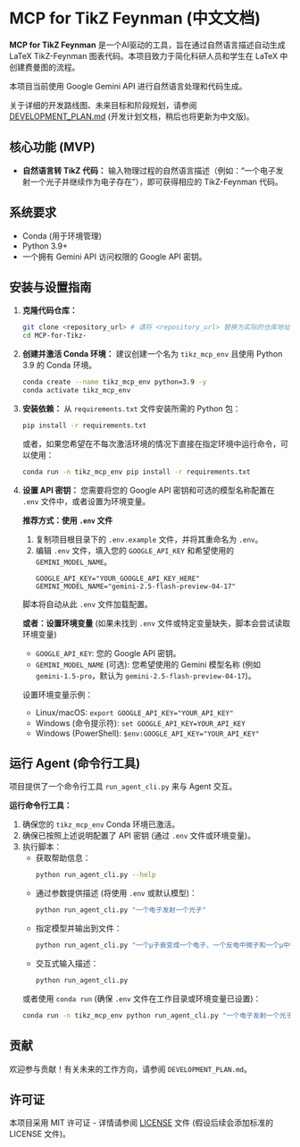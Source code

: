 # MCP for TikZ Feynman (中文文档)

**MCP for TikZ Feynman** 是一个AI驱动的工具，旨在通过自然语言描述自动生成 LaTeX TikZ-Feynman 图表代码。本项目致力于简化科研人员和学生在 LaTeX 中创建费曼图的流程。

本项目当前使用 Google Gemini API 进行自然语言处理和代码生成。

关于详细的开发路线图、未来目标和阶段规划，请参阅 [DEVELOPMENT_PLAN.md](DEVELOPMENT_PLAN.md) (开发计划文档，稍后也将更新为中文版)。

## 核心功能 (MVP)

*   **自然语言转 TikZ 代码：** 输入物理过程的自然语言描述（例如：“一个电子发射一个光子并继续作为电子存在”），即可获得相应的 TikZ-Feynman 代码。

## 系统要求

*   Conda (用于环境管理)
*   Python 3.9+
*   一个拥有 Gemini API 访问权限的 Google API 密钥。

## 安装与设置指南

1.  **克隆代码仓库：**
    ```bash
    git clone <repository_url> # 请将 <repository_url> 替换为实际的仓库地址
    cd MCP-for-Tikz-
    ```

2.  **创建并激活 Conda 环境：**
    建议创建一个名为 `tikz_mcp_env` 且使用 Python 3.9 的 Conda 环境。
    ```bash
    conda create --name tikz_mcp_env python=3.9 -y
    conda activate tikz_mcp_env
    ```

3.  **安装依赖：**
    从 `requirements.txt` 文件安装所需的 Python 包：
    ```bash
    pip install -r requirements.txt
    ```
    或者，如果您希望在不每次激活环境的情况下直接在指定环境中运行命令，可以使用：
    ```bash
    conda run -n tikz_mcp_env pip install -r requirements.txt
    ```

4.  **设置 API 密钥：**
    您需要将您的 Google API 密钥和可选的模型名称配置在 `.env` 文件中，或者设置为环境变量。

    **推荐方式：使用 `.env` 文件**
    1.  复制项目根目录下的 `.env.example` 文件，并将其重命名为 `.env`。
    2.  编辑 `.env` 文件，填入您的 `GOOGLE_API_KEY` 和希望使用的 `GEMINI_MODEL_NAME`。
        ```dotenv
        GOOGLE_API_KEY="YOUR_GOOGLE_API_KEY_HERE"
        GEMINI_MODEL_NAME="gemini-2.5-flash-preview-04-17" 
        ```
    脚本将自动从此 `.env` 文件加载配置。

    **或者：设置环境变量** (如果未找到 `.env` 文件或特定变量缺失，脚本会尝试读取环境变量)
    *   `GOOGLE_API_KEY`: 您的 Google API 密钥。
    *   `GEMINI_MODEL_NAME` (可选): 您希望使用的 Gemini 模型名称 (例如 `gemini-1.5-pro`，默认为 `gemini-2.5-flash-preview-04-17`)。

    设置环境变量示例：
    *   Linux/macOS: `export GOOGLE_API_KEY="YOUR_API_KEY"`
    *   Windows (命令提示符): `set GOOGLE_API_KEY=YOUR_API_KEY`
    *   Windows (PowerShell): `$env:GOOGLE_API_KEY="YOUR_API_KEY"`

## 运行 Agent (命令行工具)

项目提供了一个命令行工具 `run_agent_cli.py` 来与 Agent 交互。

**运行命令行工具：**

1.  确保您的 `tikz_mcp_env` Conda 环境已激活。
2.  确保已按照上述说明配置了 API 密钥 (通过 `.env` 文件或环境变量)。
3.  执行脚本：
    *   获取帮助信息：
        ```bash
        python run_agent_cli.py --help
        ```
    *   通过参数提供描述 (将使用 `.env` 或默认模型)：
        ```bash
        python run_agent_cli.py "一个电子发射一个光子"
        ```
    *   指定模型并输出到文件：
        ```bash
        python run_agent_cli.py "一个μ子衰变成一个电子、一个反电中微子和一个μ中微子" --model gemini-1.5-pro -o muon_decay.tex
        ```
    *   交互式输入描述：
        ```bash
        python run_agent_cli.py
        ```
    或者使用 `conda run` (确保 `.env` 文件在工作目录或环境变量已设置)：
    ```bash
    conda run -n tikz_mcp_env python run_agent_cli.py "一个电子发射一个光子"
    ```

## 贡献

欢迎参与贡献！有关未来的工作方向，请参阅 `DEVELOPMENT_PLAN.md`。

## 许可证

本项目采用 MIT 许可证 - 详情请参阅 [LICENSE](LICENSE) 文件 (假设后续会添加标准的 LICENSE 文件)。
